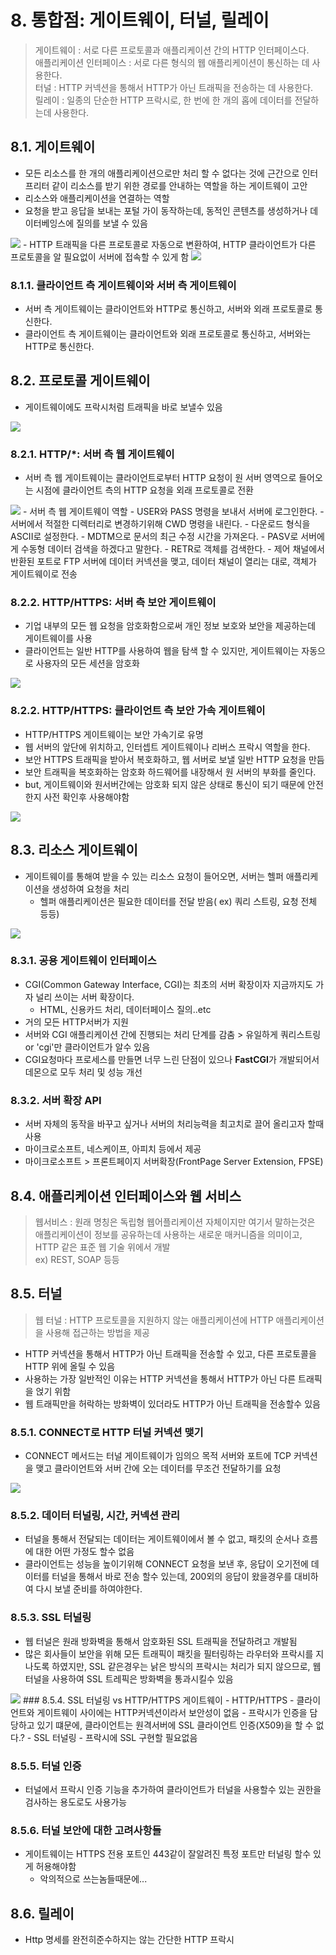 # 8. 통합점: 게이트웨이, 터널, 릴레이
> 게이트웨이 : 서로 다른 프로토콜과 애플리케이션 간의 HTTP 인터페이스다. <br>
> 애플리케이션 인터페이스 : 서로 다른 형식의 웹 애플리케이션이 통신하는 데 사용한다. <br>
> 터널 : HTTP 커넥션을 통해서 HTTP가 아닌 트래픽을 전송하는 데 사용한다. <br>
> 릴레이 : 일종의 단순한 HTTP 프락시로, 한 번에 한 개의 홉에 데이터를 전달하는데 사용한다. 


## 8.1. 게이트웨이
- 모든 리소스를 한 개의 애플리케이션으로만 처리 할 수 없다는 것에 근간으로 인터프리터 같이 리소스를 받기 위한 경로를 안내하는 역할을 하는 게이트웨이 고안
- 리소스와 애플리케이션을 연결하는 역할
- 요청을 받고 응답을 보내는 포털 가이 동작하는데, 동적인 콘텐츠를 생성하거나 데이터베잉스에 질의를 보낼 수 있음 
<img src = "https://image.slidesharecdn.com/chap8-160326041513/95/chap8-http-8-3-638.jpg?cb=1458965797">
- HTTP 트래픽을 다른 프로토콜로 자동으로 변환하여, HTTP 클라이언트가 다른 프로토콜을 알 필요없이 서버에 접속할 수 있게 함
<img src = "https://image.slidesharecdn.com/chap8-160326041513/95/chap8-http-8-4-638.jpg?cb=1458965797">

### 8.1.1. 클라이언트 측 게이트웨이와 서버 측 게이트웨이
- 서버 측 게이트웨이는 클라이언트와 HTTP로 통신하고, 서버와 외래 프로토콜로 통신한다.
- 클라이언트 측 게이트웨이는 클라이언트와 외래 프로토콜로 통신하고, 서버와는 HTTP로 통신한다.


## 8.2. 프로토콜 게이트웨이
- 게이트웨이에도 프락시처럼 트래픽을 바로 보낼수 있음<br>
<img src = "https://image.slidesharecdn.com/chap8-160326041513/95/chap8-http-8-7-638.jpg?cb=1458965797">

### 8.2.1. HTTP/*: 서버 측 웹 게이트웨이
- 서버 측 웹 게이트웨이는 클라이언트로부터 HTTP 요청이 원 서버 영역으로 들어오는 시점에 클라이언트 측의 HTTP 요청을 외래 프로토콜로 전환
<img src = "https://image.slidesharecdn.com/chap8-160326041513/95/chap8-http-8-9-638.jpg?cb=1458965797">
- 서버 측 웹 게이트웨이 역할
    - USER와 PASS 명령을 보내서 서버에 로그인한다.
    - 서버에서 적절한 디렉터리로 변경하기위해 CWD 명령을 내린다.
    - 다운로드 형식을 ASCII로 설정한다.
    - MDTM으로 문서의 최근 수정 시간을 가져온다.
    - PASV로 서버에게 수동형 데이터 검색을 하겠다고 말한다.
    - RETR로 객체를 검색한다.
    - 제어 채널에서 반환된 포트로 FTP 서버에 데이터 커넥션을 맺고, 데이터 채널이 열리는 대로, 객체가 게이트웨이로 전송

### 8.2.2. HTTP/HTTPS: 서버 측 보안 게이트웨이
- 기업 내부의 모든 웹 요청을 암호화함으로써 개인 정보 보호와 보안을 제공하는데 게이트웨이를 사용
- 클라이언트는 일반 HTTP를 사용하여 웹을 탐색 할 수 있지만, 게이트웨이는 자동으로 사용자의 모든 세션을 암호화
<img src = "https://image.slidesharecdn.com/chap8-160326041513/95/chap8-http-8-10-638.jpg?cb=1458965797">

### 8.2.2. HTTP/HTTPS: 클라이언트 측 보안 가속 게이트웨이
- HTTP/HTTPS 게이트웨이는 보안 가속기로 유명
- 웹 서버의 앞단에 위치하고, 인터셉트 게이트웨이나 리버스 프락시 역할을 한다.
- 보안 HTTPS 트래픽을 받아서 복호화하고, 웹 서버로 보낼 일반 HTTP 요청을 만듬
- 보안 트래픽을 복호화하는 암호화 하드웨어를 내장해서 원 서버의 부화를 줄인다.
- but, 게이트웨이와 원서버간에는 암호화 되지 않은 상태로 통신이 되기 때문에 안전한지 사전 확인후 사용해야함
<img src = "https://image.slidesharecdn.com/chap8-160326041513/95/chap8-http-8-11-638.jpg?cb=1458965797">


## 8.3. 리소스 게이트웨이
- 게이트웨이를 통해여 받을 수 있는 리소스 요청이 들어오면, 서버는 헬퍼 애플리케이션을 생성하여 요청을 처리
    - 헬퍼 애플리케이션은 필요한 데이터를 전달 받음( ex) 쿼리 스트링, 요청 전체 등등) 
<img src = "https://image.slidesharecdn.com/chap8-160326041513/95/chap8-http-8-14-638.jpg?cb=1458965797">

### 8.3.1. 공용 게이트웨이 인터페이스
- CGI(Common Gateway Interface, CGI)는 최초의 서버 확장이자 지금까지도 가자 널리 쓰이는 서버 확장이다.
    - HTML, 신용카드 처리, 데이터페이스 질의..etc
- 거의 모든 HTTP서버가 지원
- 서버와 CGI 애플리케이션 간에 진행되는 처리 단계를 감춤 > 유일하게 쿼리스트링 or 'cgi'만 클라이언트가 알수 있음
- CGI요청마다 프로세스를 만들면 너무 느린 단점이 있으나 <b>FastCGI</b>가 개발되어서 데몬으로 모두 처리 및 성능 개선
### 8.3.2. 서버 확장 API
- 서버 자체의 동작을 바꾸고 싶거나 서버의 처리능력을 최고치로 끌어 올리고자 할때 사용
- 마이크로소프트, 네스케이프, 아피치 등에서 제공
- 마이크로소프트 > 프론트페이지 서버확장(FrontPage Server Extension, FPSE)

## 8.4. 애플리케이션 인터페이스와 웹 서비스
> 웹서비스 : 원래 명칭은 독립형 웹어플리케이션 자체이지만 여기서 말하는것은 애플리케이션이 정보를 공유하는데 사용하는 새로운 매커니즘을 의미이고, HTTP 같은 표준 웹 기술 위에서 개발<br>
    ex) REST, SOAP 등등

## 8.5. 터널
> 웹 터널 : HTTP 프로토콜을 지원하지 않는 애플리케이션에 HTTP 애플리케이션을 사용해 접근하는 방법을 제공
- HTTP 커넥션을 통해서 HTTP가 아닌 트래픽을 전송할 수 있고, 다른 프로토콜을 HTTP 위에 올릴 수 있음
- 사용하는 가장 일반적인 이유는 HTTP 커넥션을 통해서 HTTP가 아닌 다른 트래픽을 얹기 위함
- 웹 트래픽만을 허락하는 방화벽이 있더라도 HTTP가 아닌 트래픽을 전송할수 있음

### 8.5.1. CONNECT로 HTTP 터널 커넥션 맺기
- CONNECT 메서드는 터널 게이트웨이가 임의으 목적 서버와 포트에 TCP 커넥션을 맺고 클라이언트와 서버 간에 오는 데이터를 무조건 전달하기를 요청
<img src = "https://image.slidesharecdn.com/chap8-160326041513/95/chap8-http-8-23-638.jpg?cb=1458965797">

### 8.5.2. 데이터 터널링, 시간, 커넥션 관리
- 터널을 통해서 전달되는 데이터는 게이트웨이에서 볼 수 없고, 패킷의 순서나 흐름에 대한 어떤 가정도 할수 없음
- 클라이언트는 성능을 높이기위해 CONNECT 요청을 보낸 후, 응답이 오기전에 데이터를 터널을 통해서 바로 전송 할수 있는데, 200외의 응답이 왔을경우를 대비하여 다시 보낼 준비를 하여야한다.

### 8.5.3. SSL 터널링
- 웹 터널은 원래 방화벽을 통해서 암호화된 SSL 트래픽을 전달하려고 개발됨
- 많은 회사들이 보안을 위해 모든 트래픽이 패킷을 필터링하는 라우터와 프락시를 지나도록 하였지만, SSL 같은경우는 낡은 방식의 프락시는 처리가 되지 않으므로, 웹터널을 사용하여 SSL 트레픽은 방화벽을 통과시킬수 있음<br>
<img src = "https://image.slidesharecdn.com/chap8-160326041513/95/chap8-http-8-24-638.jpg?cb=1458965797">
### 8.5.4. SSL 터널링 vs HTTP/HTTPS 게이트웨이
- HTTP/HTTPS
    - 클라이언트와 게이트웨이 사이에는 HTTP커넥션이라서 보안성이 없음
    - 프락시가 인증을 담당하고 있기 떄문에, 클라이언트는 원격서버에 SSL 클라이언트 인증(X509)을 할 수 없다.?
- SSL 터널링
    - 프락시에 SSL 구현할 필요없음

### 8.5.5. 터널 인증
- 터널에서 프락시 인증 기능을 추가하여 클라이언트가 터널을 사용할수 있는 권한을 검사하는 용도로도 사용가능
### 8.5.6. 터널 보안에 대한 고려사항들
- 게이트웨이는 HTTPS 전용 포트인 443같이 잘알려진 특정 포트만 터널링 할수 있게 허용해야함
    - 악의적으로 쓰는놈들때문에...
## 8.6. 릴레이
- Http 명세를 완전히준수하지는 않는 간단한 HTTP 프락시
